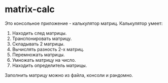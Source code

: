 # matrix-calc
 Это консольное приложение - калькулятор матриц.
 Калькулятор умеет:
 1) Находить след матрицы.
 2) Транспонировать матрицу.
 3) Складывать 2 матрицы.
 4) Вычислять разность 2-х матриц.
 5) Перемножать матрицы.
 6) Умножать матрицу на число.
 7) Находить определитель матрицы.
 
 Заполнить матрицу можно из файла, консоли и рандомно.
